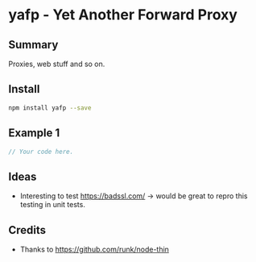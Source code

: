 # yafp - Yet Another Forward Proxy

Summary
-------

Proxies, web stuff and so on.

Install
-------

```bash
npm install yafp --save
```

Example 1
---------

```javascript
// Your code here.
```

Ideas
-----

* Interesting to test https://badssl.com/ -> would be great to repro this testing in unit tests.

Credits
-------

* Thanks to https://github.com/runk/node-thin 

